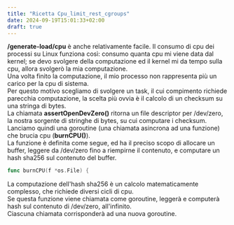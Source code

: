 ```yaml
---
title: "Ricetta Cpu_limit_rest_cgroups"
date: 2024-09-19T15:01:33+02:00
draft: true
---
```


**/generate-load/cpu** è anche relativamente facile. Il consumo di cpu dei processi su Linux funziona così:
consumo quanta cpu mi viene data dal kernel; se devo svolgere della computazione ed il kernel mi da tempo sulla cpu,
allora svolgerò la mia computazione.    
Una volta finito la computazione, il mio processo non rappresenta più un carico per la cpu di sistema.   
Per questo motivo scegliamo di svolgere un task, il cui compimento richiede parecchia computazione,
la scelta più ovvia è il calcolo di un checksum su una stringa di bytes.   
La chiamata **assertOpenDevZero()** ritorna un file descriptor per /dev/zero, la nostra
sorgente di stringhe di bytes, su cui computare i checksum.   
Lanciamo quindi una goroutine (una chiamata asincrona ad una funzione) che brucia cpu (**burnCPU()**).  
La funzione è definita come segue, ed ha il preciso scopo di allocare un buffer,
leggere da /dev/zero fino a riempirne il contenuto, e computare un hash sha256 sul contenuto del buffer.
```go
func burnCPU(f *os.File) {

```
La computazione dell'hash sha256 è un calcolo matematicamente complesso, che richiede diversi cicli di cpu.  
Se questa funzione viene chiamata come goroutine, leggerà e computerà hash sul contenuto di /dev/zero, all'infinito.  
Ciascuna chiamata corrisponderà ad una nuova goroutine.
